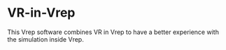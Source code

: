 # VR-in-Vrep
This Vrep software combines VR in Vrep to have a better experience with the simulation inside Vrep.
